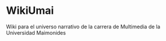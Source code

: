 # WikiUmai
Wiki para el universo narrativo de la carrera de Multimedia de la Universidad Maimonides
